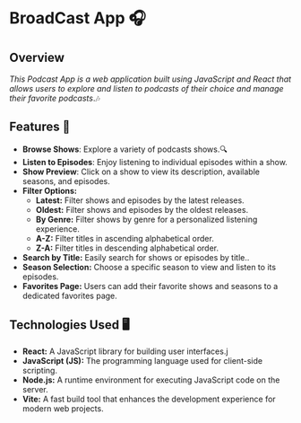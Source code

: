 # BroadCast App  🎧


## Overview 

*This Podcast App is a web application built using JavaScript and React that allows users to explore and listen to podcasts of their choice  and manage their favorite podcasts*.🎶

## Features 📌

- **Browse Shows**: Explore a variety of podcasts shows.🔍
- **Listen to Episodes**: Enjoy listening to individual episodes within a show.
- **Show Preview**: Click on a show to view its description, available seasons, and episodes.
- **Filter Options:**
  - **Latest:** Filter shows and episodes by the latest releases.
  - **Oldest:** Filter shows and episodes by the oldest releases.
  - **By Genre:** Filter shows by genre for a personalized listening experience.
  - **A-Z:** Filter titles in ascending alphabetical order.
  - **Z-A:** Filter titles in descending alphabetical order.
- **Search by Title:** Easily search for shows or episodes by title..
- **Season Selection:** Choose a specific season to view and listen to its episodes.
- **Favorites Page:** Users can add their favorite shows and seasons to a dedicated favorites page.

 ## Technologies Used 🖥

- **React:** A JavaScript library for building user interfaces.j
- **JavaScript (JS):** The programming language used for client-side scripting.
- **Node.js:** A runtime environment for executing JavaScript code on the server.
- **Vite:** A fast build tool that enhances the development experience for modern web projects.

